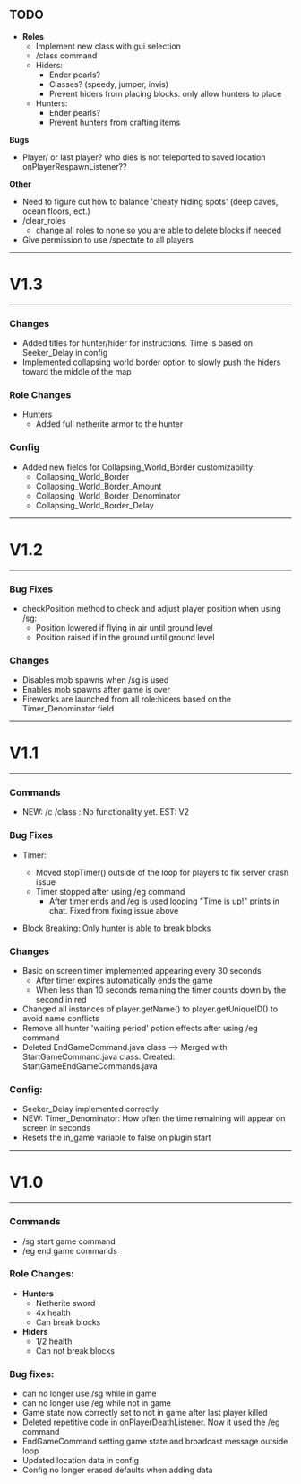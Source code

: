 ## TODO
- **Roles**
  - Implement new class with gui selection
  - /class command
  - Hiders:
      - Ender pearls?
      - Classes? (speedy, jumper, invis)
      - Prevent hiders from placing blocks. only allow hunters to place
  - Hunters:
      - Ender pearls?
      - Prevent hunters from crafting items
          

**Bugs**
- Player/ or last player? who dies is not teleported to saved location onPlayerRespawnListener??


**Other**
- Need to figure out how to balance 'cheaty hiding spots' (deep caves, ocean floors, ect.)
- /clear_roles
  - change all roles to none so you are able to delete blocks if needed
- Give permission to use /spectate to all players


-----------

# V1.3

-----------
### Changes
- Added titles for hunter/hider for instructions. Time is based on Seeker_Delay in config
- Implemented collapsing world border option to slowly push the hiders toward the middle of the map

### Role Changes
- Hunters
  - Added full netherite armor to the hunter

### Config
- Added new fields for Collapsing_World_Border customizability:
  - Collapsing_World_Border
  - Collapsing_World_Border_Amount
  - Collapsing_World_Border_Denominator
  - Collapsing_World_Border_Delay


-----------

# V1.2

-----------
### Bug Fixes
- checkPosition method to check and adjust player position when using /sg:
  - Position lowered if flying in air until ground level
  - Position raised if in the ground until ground level

### Changes
- Disables mob spawns when /sg is used
- Enables mob spawns after game is over
- Fireworks are launched from all role:hiders based on the Timer_Denominator field



-----------

# V1.1

-----------

### **Commands**
- NEW: /c /class : No functionality yet. EST: V2

### **Bug Fixes**
- Timer:
  - Moved stopTimer() outside of the loop for players to fix server crash issue
  - Timer stopped after using /eg command
    - After timer ends and /eg is used looping "Time is up!" prints in chat. Fixed from fixing issue above

- Block Breaking: Only hunter is able to break blocks

### **Changes**
- Basic on screen timer implemented appearing every 30 seconds
  - After timer expires automatically ends the game
  - When less than 10 seconds remaining the timer counts down by the second in red
- Changed all instances of player.getName() to player.getUniqueID() to avoid name conflicts
- Remove all hunter 'waiting period' potion effects after using /eg command
- Deleted EndGameCommand.java class --> Merged with StartGameCommand.java class. Created: StartGameEndGameCommands.java

### **Config**: 
  - Seeker_Delay implemented correctly 
  - NEW: Timer_Denominator: How often the time remaining will appear on screen in seconds
  - Resets the in_game variable to false on plugin start

  

-----------

# V1.0

-----------

### **Commands**
- /sg start game command
- /eg end game commands

### **Role Changes**: 
- **Hunters**
  - Netherite sword 
  - 4x health
  - Can break blocks
- **Hiders**
  - 1/2 health
  - Can not break blocks

### Bug fixes: 
  - can no longer use /sg while in game
  - can no longer use /eg while not in game
  - Game state now correctly set to not in game after last player killed
  - Deleted repetitive code in onPlayerDeathListener. Now it used the /eg command
  - EndGameCommand setting game state and broadcast message outside loop
  - Updated location data in config
  - Config no longer erased defaults when adding data